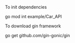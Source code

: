 To init dependencies

go mod int example/Car_API

To download gin framework

go get github.com/gin-gonic/gin